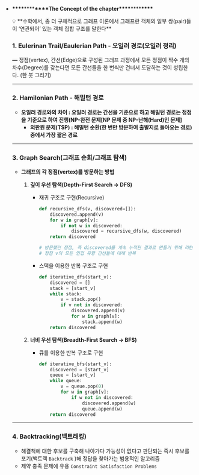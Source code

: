 - **********\*\*\*\***********\*\*\*\***********\*\*\*\***********The Concept of the chapter**********\*\*\*\***********\*\*\*\***********\*\*\*\***********
    <aside>
    💡 **수학에서, 좀 더 구체적으로 그래프 이론에서 그래프란 객체의 일부 쌍(pair)들이 ‘연관되어’ 있는 객체 집합 구조를 말한다**
    
    </aside>
    
    ### 1. Eulerinan Trail/Eaulerian Path - 오일러 경로(오일러 정리)
    
    
    ****—**** 정점(vertex), 간선(Edge)으로 구성된 그래프 과정에서 모든 정점이 짝수 개의 차수(Degree)를 갖는다면 모든 간선들을 한 번씩만 건너서 도달하는 것이 성립한다. (한 붓 그리기)
    
    ---
    
    ### 2. Hamilonian Path - 해밀턴 경로
    
    - ********************************************************************************************************************************************************************************************************************************************************************************************************오일러 경로와의 차이 : 오일러 경로는 간선을 기준으로 하고 해밀턴 경로는 정점을 기준으로 하여 진행(NP-완전 문제[NP 문제 중 NP-난해(Hard)인 문제]********************************************************************************************************************************************************************************************************************************************************************************************************
        - **************************************외판원 문제(TSP) : 해밀턴 순환(한 번만 방문하여 출발지로 돌아오는 경로) 중에서 가장 짧은 경로**************************************
        
        
    
    ---
    
    ### 3. Graph Search(그래프 순회/그래프 탐색)
    
    - **************************************************************************************그래프의 각 정점(vertex)를 방문하는 방법**************************************************************************************
        1. **깊이 우선 탐색(Depth-First Search → DFS)**
            - 재귀 구조로 구현(Recursive)
                
                ```python
                def recursive_dfs(v, discovered=[]):
                	discovered.append(v)
                	for w in graph[v]:
                		if not w in discovered:
                			discovered = recursive_dfs(w, discovered)
                	return discovered
                
                # 방문했던 정점, 즉 discovered를 계속 누적된 결과로 만들기 위해 리턴하는 형태만 받아오도록 처리
                # 정점 v의 모든 인접 유향 간선들에 대해 반복
                ```
                
            - 스택을 이용한 반복 구조로 구현
                
                ```python
                def iterative_dfs(start_v):
                	discovered = []
                	stack = [start_v]
                	while stack:
                		v = stack.pop()
                		if v not in discovered:
                			discovered.append(v)
                			for w in graph[v]:
                				stack.append(w)
                	return discovered
                ```
                
            
            
        2. **너비 우선 탐색(Breadth-First Search → BFS)**
            - 큐를 이용한 반복 구조로 구현
                
                ```python
                def iterative_bfs(start_v):
                	discovered = [start_v]
                	queue = [start_v]
                	while queue:
                		v = queue.pop(0)
                		for w in graph[v]:
                			if w not in discovered:
                				discovered.append(w)
                				queue.append(w)
                	return discovered
                ```
                
            
            
    
    ---
    
    ### 4. Backtracking(백트래킹)
    
    - 해결책에 대한 후보를 구축해 나아가다 가능성이 없다고 판단되는 즉시 후보를 포기(백트랙 `Backtrack` )해 정답을 찾아가는 범용적인 알고리즘
    - 제약 충족 문제에 유용 `Constraint Satisfaction Problems`
